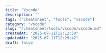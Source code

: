 ```yaml
---
title: "Vscode"
description: ""
tags: ["cheatsheet", "tools", "vscode"]
category: "vscode"
slug: "/cheatsheet/tools/vscode/vscode.md"
createdAt: "2025-07-11T12:12:50"
updatedAt: "2025-07-11T12:29:42"
draft: false
---
```

